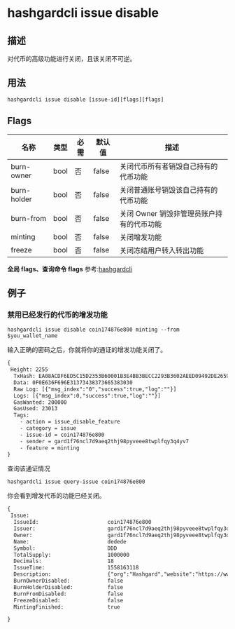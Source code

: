 # hashgardcli issue disable

## 描述

对代币的高级功能进行关闭，且该关闭不可逆。

## 用法

```shell
hashgardcli issue disable [issue-id][flags][flags]
```

## Flags

| 名称          | 类型 | 必需 | 默认值 | 描述                                    |
| ------------- | ---- | -------- | ------ | --------------------------------------- |
| burn-owner  | bool | 否       | false  | 关闭代币所有者销毁自己持有的代币功能    |
| burn-holder | bool | 否       | false  | 关闭普通账号销毁该自己持有的代币功能    |
| burn-from   | bool | 否       | false  | 关闭 Owner 销毁非管理员账户持有的代币功能 |
| minting     | bool | 否       | false  | 关闭增发功能                        |
| freeze      | bool | 否       | false  | 关闭冻结用户转入转出功能                |

**全局 flags、查询命令 flags** 参考:[hashgardcli](../README.md)

## 例子

### 禁用已经发行的代币的增发功能

```shell
hashgardcli issue disable coin174876e800 minting --from $you_wallet_name
```

输入正确的密码之后，你就将你的通证的增发功能关闭了。

```txt
{
 Height: 2255
  TxHash: EA08ACDF6ED5C15D2353B60001B3E4BB3BECC2293B3602AEED09492DE2659E50
  Data: 0F0E636F696E31373438373665383030
  Raw Log: [{"msg_index":"0","success":true,"log":""}]
  Logs: [{"msg_index":0,"success":true,"log":""}]
  GasWanted: 200000
  GasUsed: 23013
  Tags:
    - action = issue_disable_feature
    - category = issue
    - issue-id = coin174876e800
    - sender = gard1f76ncl7d9aeq2thj98pyveee8twplfqy3q4yv7
    - feature = minting
}
```

查询该通证情况

```shell
hashgardcli issue query-issue coin174876e800
```

你会看到增发代币的功能已经关闭。

```txt
{
 Issue:
  IssueId:          			coin174876e800
  Issuer:           			gard1f76ncl7d9aeq2thj98pyveee8twplfqy3q4yv7
  Owner:           				gard1f76ncl7d9aeq2thj98pyveee8twplfqy3q4yv7
  Name:             			dedede
  Symbol:    	    			DDD
  TotalSupply:      			1000000
  Decimals:         			18
  IssueTime:					1558163118
  Description:	    			{"org":"Hashgard","website":"https://www.hashgard.com","logo":"https://cdn.hashgard.com/static/logo.2d949f3d.png","intro":"This is a description of the project"}
  BurnOwnerDisabled:  			false
  BurnHolderDisabled:  			false
  BurnFromDisabled:  			false
  FreezeDisabled:  				false
  MintingFinished:  			true

}
```
